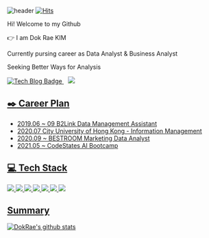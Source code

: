 ![header](https://capsule-render.vercel.app/api?type=Waving&color=00AEFF&height=200&section=header&text=&fontColor=090707&fontAlignX=45&fontAlignY=65&fontSize=80)
[![Hits](https://hits.seeyoufarm.com/api/count/incr/badge.svg?url=https%3A%2F%2Fgithub.com%2Fgjbae1212%2Fhit-counter&count_bg=%230C00E3&title_bg=%2300C5FF&icon=&icon_color=%23E7E7E7&title=hits&edge_flat=false)](https://hits.seeyoufarm.com)

Hi! Welcome to my Github </h3> 

👉 I am Dok Rae KIM <br>
</p>
Currently pursing career as Data Analyst & Business Analyst
</p>
Seeking Better Ways for Analysis
</p>

[![Tech Blog Badge](http://img.shields.io/badge/-Tech%20blog-black?style=flat-square&logo=github&link=https://kyle5221.github.io/)](https://kyle5221.github.io/)<a href="https://kyle5221@gmail.com">
    <img src="http://img.shields.io/badge/Gmail-EA4335?style=flat&logo=Gmail&logoColor=white&link=https://kyle5221@gmail.com"
        style="height : auto; margin-left : 10px; margin-right : 10px;"/>
    

## :black_nib: Career Plan 
    
- 2019.06 ~ 09 B2Link Data Management Assistant
- 2020.07      City University of Hong Kong - Information Management
- 2020.09 ~    BESTROOM Marketing Data Analyst  
- 2021.05 ~    CodeStates AI Bootcamp

## :computer: Tech Stack

<img src="https://img.shields.io/badge/Python-3776AB?style=flat-square&logo=Python&logoColor=white"/>  <img src="https://img.shields.io/badge/pandas-150458?style=flat-square&logo=pandas&logoColor=white"/>  <img src="https://img.shields.io/badge/Colab-F9AB00?style=flat-square&logo=Google-Colab&logoColor=white"/> <img src="https://img.shields.io/badge/Jupyter-F37626?style=flat-square&logo=Jupyter&logoColor=white"/>  <img src="https://img.shields.io/badge/MySQL-4479A1?style=flat-square&logo=MySQL&logoColor=white"/> <img src="https://img.shields.io/badge/-JAVA-orange"/> <img src="https://img.shields.io/badge/-JAVASCRIPT-yellow"/>
 
    
## Summary
[![DokRae's github stats](https://github-readme-stats.vercel.app/api?username=kyle5221)](https://github.com/anuraghazra/github-readme-stats)

